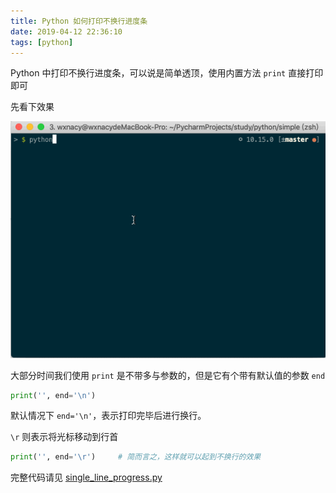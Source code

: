 ```yaml
---
title: Python 如何打印不换行进度条
date: 2019-04-12 22:36:10
tags: [python]
---
```


Python 中打印不换行进度条，可以说是简单透顶，使用内置方法 `print` 直接打印即可

<!-- more -->

先看下效果

![image](https://raw.githubusercontent.com/wxnacy/image/master/blog/python_progress.gif)

大部分时间我们使用 `print` 是不带多与参数的，但是它有个带有默认值的参数 `end`

```python
print('', end='\n')
```

默认情况下 `end='\n'`，表示打印完毕后进行换行。

`\r` 则表示将光标移动到行首

```python
print('', end='\r')     # 简而言之，这样就可以起到不换行的效果
```

完整代码请见 [single_line_progress.py](https://github.com/wxnacy/study/blob/master/python/simple/single_line_progress.py)
